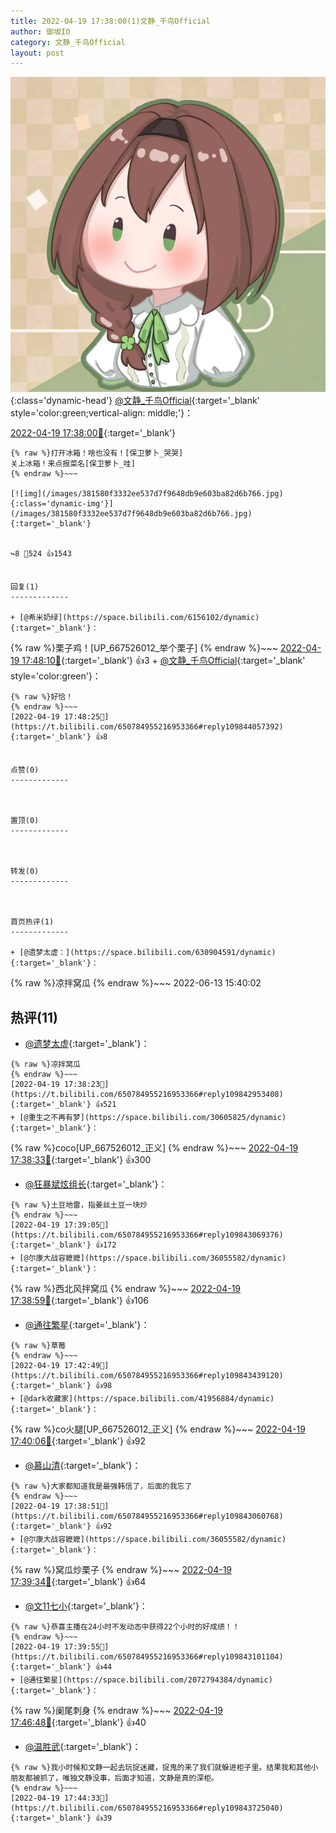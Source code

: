 ```yaml
---
title: 2022-04-19 17:38:00(1)文静_千鸟Official
author: 御坂IO
category: 文静_千鸟Official
layout: post
---
```


![img](/images/ac7482ed1b9a7f203dc68c0c4a77c488a27b108a.jpg){:class='dynamic-head'}
[@文静_千鸟Official](https://space.bilibili.com/667526012/dynamic){:target='_blank' style='color:green;vertical-align: middle;'}：

[2022-04-19 17:38:00🔗](https://t.bilibili.com/650784955216953366){:target='_blank'}

~~~
{% raw %}打开冰箱！啥也没有！[保卫萝卜_哭哭]
关上冰箱！来点报菜名[保卫萝卜_哇]
{% endraw %}~~~

[![img](/images/381580f3332ee537d7f9648db9e603ba82d6b766.jpg){:class='dynamic-img'}](/images/381580f3332ee537d7f9648db9e603ba82d6b766.jpg){:target='_blank'}


↪️8 💬524 👍1543


回复(1)
-------------

+ [@希米奶绿](https://space.bilibili.com/6156102/dynamic){:target='_blank'}：
~~~
{% raw %}栗子鸡！[UP_667526012_举个栗子]
{% endraw %}~~~
[2022-04-19 17:48:10🔗](https://t.bilibili.com/650784955216953366#reply109844176096){:target='_blank'} 👍3
    + [@文静_千鸟Official](https://space.bilibili.com/667526012/dynamic){:target='_blank' style='color:green'}：
~~~
{% raw %}好恰！
{% endraw %}~~~
[2022-04-19 17:48:25🔗](https://t.bilibili.com/650784955216953366#reply109844057392){:target='_blank'} 👍8


点赞(0)
-------------



置顶(0)
-------------



转发(0)
-------------



首页热评(1)
-------------

+ [@遗梦太虚：](https://space.bilibili.com/630904591/dynamic){:target='_blank'}：
~~~
{% raw %}凉拌窝瓜
{% endraw %}~~~
2022-06-13 15:40:02


热评(11)
-------------

+ [@遗梦太虚](https://space.bilibili.com/630904591/dynamic){:target='_blank'}：
~~~
{% raw %}凉拌窝瓜
{% endraw %}~~~
[2022-04-19 17:38:23🔗](https://t.bilibili.com/650784955216953366#reply109842953408){:target='_blank'} 👍521
+ [@重生之不再有梦](https://space.bilibili.com/30605825/dynamic){:target='_blank'}：
~~~
{% raw %}coco[UP_667526012_正义]
{% endraw %}~~~
[2022-04-19 17:38:33🔗](https://t.bilibili.com/650784955216953366#reply109843120048){:target='_blank'} 👍300
+ [@狂暴斌炫组长](https://space.bilibili.com/34175257/dynamic){:target='_blank'}：
~~~
{% raw %}土豆地雷，指姜丝土豆一块炒
{% endraw %}~~~
[2022-04-19 17:39:05🔗](https://t.bilibili.com/650784955216953366#reply109843069376){:target='_blank'} 👍172
+ [@尔康大战容嬷嬷](https://space.bilibili.com/36055582/dynamic){:target='_blank'}：
~~~
{% raw %}西北风拌窝瓜
{% endraw %}~~~
[2022-04-19 17:38:59🔗](https://t.bilibili.com/650784955216953366#reply109843065344){:target='_blank'} 👍106
+ [@通往繁星](https://space.bilibili.com/2072794384/dynamic){:target='_blank'}：
~~~
{% raw %}草莓
{% endraw %}~~~
[2022-04-19 17:42:49🔗](https://t.bilibili.com/650784955216953366#reply109843439120){:target='_blank'} 👍98
+ [@dark收藏家](https://space.bilibili.com/41956884/dynamic){:target='_blank'}：
~~~
{% raw %}co火腿[UP_667526012_正义]
{% endraw %}~~~
[2022-04-19 17:40:06🔗](https://t.bilibili.com/650784955216953366#reply109843240560){:target='_blank'} 👍92
+ [@慕山清](https://space.bilibili.com/162211090/dynamic){:target='_blank'}：
~~~
{% raw %}大家都知道我是最强韩信了，后面的我忘了
{% endraw %}~~~
[2022-04-19 17:38:51🔗](https://t.bilibili.com/650784955216953366#reply109843060768){:target='_blank'} 👍92
+ [@尔康大战容嬷嬷](https://space.bilibili.com/36055582/dynamic){:target='_blank'}：
~~~
{% raw %}窝瓜炒栗子
{% endraw %}~~~
[2022-04-19 17:39:34🔗](https://t.bilibili.com/650784955216953366#reply109843222832){:target='_blank'} 👍64
+ [@文11七小](https://space.bilibili.com/343900932/dynamic){:target='_blank'}：
~~~
{% raw %}恭喜主播在24小时不发动态中获得22个小时的好成绩！！
{% endraw %}~~~
[2022-04-19 17:39:55🔗](https://t.bilibili.com/650784955216953366#reply109843101104){:target='_blank'} 👍44
+ [@通往繁星](https://space.bilibili.com/2072794384/dynamic){:target='_blank'}：
~~~
{% raw %}阑尾刺身
{% endraw %}~~~
[2022-04-19 17:46:48🔗](https://t.bilibili.com/650784955216953366#reply109843907904){:target='_blank'} 👍40
+ [@温胜武](https://space.bilibili.com/33630561/dynamic){:target='_blank'}：
~~~
{% raw %}我小时候和文静一起去玩捉迷藏，捉鬼的来了我们就躲进柜子里。结果我和其他小朋友都被抓了，唯独文静没事，后面才知道，文静是真的深柜。
{% endraw %}~~~
[2022-04-19 17:44:33🔗](https://t.bilibili.com/650784955216953366#reply109843725040){:target='_blank'} 👍39


